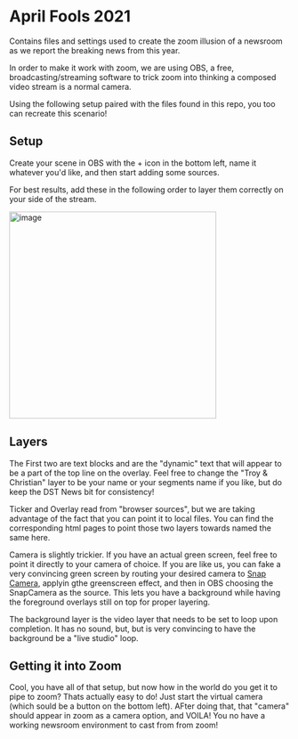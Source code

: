 # April Fools 2021

Contains files and settings used to create the zoom illusion of a newsroom as we report the breaking news from this year.

In order to make it work with zoom, we are using OBS, a free, broadcasting/streaming software to trick zoom into thinking a composed video stream is a normal camera.

Using the following setup paired with the files found in this repo, you too can recreate this scenario!

## Setup

Create your scene in OBS with the + icon in the bottom left, name it whatever you'd like, and then start adding some sources.

For best results, add these in the following order to layer them correctly on your side of the stream.

<img width="372" alt="image" src="https://user-images.githubusercontent.com/1761533/113092577-1ac8dc00-91a3-11eb-9e61-c1a37d309cb1.png">

## Layers

The First two are text blocks and are the "dynamic" text that will appear to be a part of the top line on the overlay. Feel free to change the "Troy & Christian" layer to be your name or your segments name if you like, but do keep the DST News bit for consistency!

Ticker and Overlay read from "browser sources", but we are taking advantage of the fact that you can point it to local files. You can find the corresponding html pages to point those two layers towards named the same here.

Camera is slightly trickier. If you have an actual green screen, feel free to point it directly to your camera of choice. If you are like us, you can fake a very convincing green screen by routing your desired camera to [Snap Camera](https://snapcamera.snapchat.com), applyin gthe greenscreen effect, and then in OBS choosing the SnapCamera as the source. This lets you have a background while having the foreground overlays still on top for proper layering.

The background layer is the video layer that needs to be set to loop upon completion. It has no sound, but, but is very convincing to have the background be a "live studio" loop.

## Getting it into Zoom

Cool, you have all of that setup, but now how in the world do you get it to pipe to zoom?
Thats actually easy to do! Just start the virtual camera (which sould be a button on the bottom left). AFter doing that, that "camera" should appear in zoom as a camera option, and VOILA! You no have a working newsroom environment to cast from from zoom!

